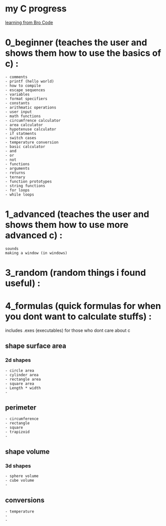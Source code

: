 # my C progress
[learning from Bro Code](https://youtu.be/nrbBmoINqtk?si=wRTO0UT4xhdxfAzX)

# 0_beginner (teaches the user and shows them how to use the basics of c) : 
    - comments
    - printf (hello world)
    - how to compile
    - escape sequences
    - variables
    - format specifiers
    - constants
    - arithmatic operations
    - user input
    - math functions
    - circumfrence calculator
    - area calculator
    - hypotenuse calculator
    - if statments
    - switch cases
    - temperature conversion
    - basic calculator
    - and
    - or
    - not
    - functions
    - arguments
    - returns
    - ternary
    - function prototypes
    - string functions
    - for loops
    - while loops

# 1_advanced (teaches the user and shows them how to use more advanced c) :
    sounds
    making a window (in windows)

# 3_random (random things i found useful) : 
    

# 4_formulas (quick formulas for when you dont want to calculate stuffs) : 
includes .exes (executables) for those who dont care about c
## shape surface area
### 2d shapes
    - circle area
    - cylinder area
    - rectangle area
    - square area 
    - Length * width
    - 

## perimeter
    - circumference
    - rectangle
    - square
    - trapizoid
    -

## shape volume
### 3d shapes
    - sphere volume
    - cube volume
    - 

## conversions
    - temperature 
    - 
    - 
